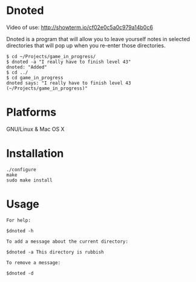 Dnoted
=======

Video of use: http://showterm.io/cf02e0c5a0c979a14b0c6

Dnoted is a program that will allow you to leave yourself notes in selected directories that will pop up when you re-enter those directories.


````
$ cd ~/Projects/game_in_progress/
$ dnoted -a "I really have to finish level 43"
dnoted: "Added"
$ cd ../
$ cd game_in_progress
dnoted says: "I really have to finish level 43 (~/Projects/game_in_progress)"
````

Platforms
=========

GNU/Linux & Mac OS X

Installation
============

````
./configure
make
sudo make install
````

Usage
=====

````
For help: 

$dnoted -h 

To add a message about the current directory:

$dnoted -a This directory is rubbish

To remove a message:

$dnoted -d

````
